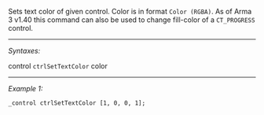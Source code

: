 Sets text color of given control. Color is in format `Color (RGBA)`. As of Arma 3 v1.40 this command can also be used to change fill-color of a `CT_PROGRESS` control.


---
*Syntaxes:*

control `ctrlSetTextColor` color

---
*Example 1:*

```sqf
_control ctrlSetTextColor [1, 0, 0, 1];
```